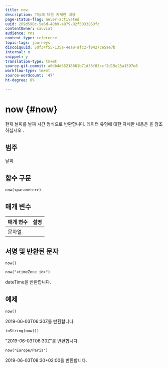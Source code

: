 ```yaml
---
title: now
description: 기능에 대한 자세한 내용
page-status-flag: never-activated
uuid: 269d590c-5a6d-40b9-a879-02f5033863fc
contentOwner: sauviat
audience: rns
content-type: reference
topic-tags: journeys
discoiquuid: 5df34f55-135a-4ea8-afc2-f9427ce5ae7b
internal: n
snippet: y
translation-type: tm+mt
source-git-commit: a0db4d65218861b71d35f83ccf2d15e25a1597e8
workflow-type: tm+mt
source-wordcount: '47'
ht-degree: 8%

---
```



# now {#now}

현재 날짜를 날짜 시간 형식으로 반환합니다. 데이터 유형에 대한 자세한 내용은 을 참조하십시오 [](../expression/data-types.md).

## 범주

날짜

## 함수 구문

`now(<parameter>)`

## 매개 변수

| 매개 변수 | 설명 |
|--- |--- |
| 문자열 |  |

## 서명 및 반환된 문자

`now()`

`now("<timeZone id>")`

dateTime을 반환합니다.

## 예제

`now()`

2019-06-03T06:30Z를 반환합니다.

`toString(now())`

&quot;2019-06-03T06:30Z&quot;를 반환합니다.

`now("Europe/Paris")`

2019-06-03T08:30+02:00을 반환합니다.